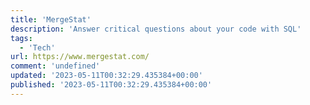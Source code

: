 ```yaml
---
title: 'MergeStat'
description: 'Answer critical questions about your code with SQL'
tags:
  - 'Tech'
url: https://www.mergestat.com/
comment: 'undefined'
updated: '2023-05-11T00:32:29.435384+00:00'
published: '2023-05-11T00:32:29.435384+00:00'
---
```

